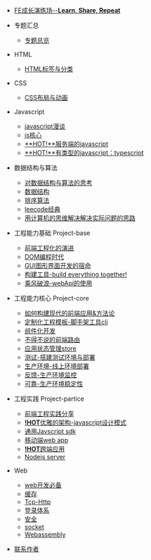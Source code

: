 - [FE成长演练场--**Learn, Share, Repeat**](README.md) 

- 专题汇总

  - [专题总览](issue/README.md)

- HTML
  
  - [HTML标签与分类](html/README.md)

- CSS

  - [CSS布局与动画](css/README.md)

- Javascript

  - [javascript漫谈](js/README.md)
  - [js核心](js/js-and-es-core/README.md)
  - [**HOT!**服务端的javascript](js/nodejs/README.md)
  - [**HOT!**有类型的javascript：typescript](js/typescript/README.md)

- 数据结构与算法
  
  - [对数据结构与算法的思考](algorithm/README.md)
  - [数据结构](algorithm/datastructures/datastructures.md)
  - [排序算法](algorithm/sort/sort.md)
  - [leecode经典](algorithm/leetcode/README.md)
  - [用计算机的思维解决解决实际问题的思路](algorithm/method.md)

- 工程能力基础 Project-base

  - [前端工程化的演进](project-basic/README.md)
  - [DOM编程时代](project-basic/jquery/README.md)
  - [GUI图形界面开发的宿命](project-basic/mvvm/README.md)
  - [构建工具-build everything together!](project-basic/gulp-webpack-rollup/README.md)
  - [乘风破浪-webApi的使用](project-basic/webapi/README.md)

- 工程能力核心 Project-core

  - [如何构建现代的前端应用&方法论](project-core/dev/README.md)
  - [定制化工程模板-脚手架工具cli](project-core/dev/cli-scfford/README.md)
  - [组件化开发](project-core/dev/component/README.md)
  - [不得不说的前端路由](project-core/dev/router/README.md)
  - [应用状态管理store](project-core/dev/cli-scfford/README.md)
  - [测试-搭建测试环境与部署](project-core/test/README.md)
  - [生产环境-线上环境部署](project-core/code-Integration/README.md)
  - [反馈-生产环境监控](project-core/monitor/README.md)
  - [可靠-生产环境稳定性](project-core/stable/README.md)

- 工程实践 Project-partice

  - [前端工程实践分享](project-pratice/README.md)
  - [**!HOT**优雅的架构-javascript设计模式](project-pratice/js-design-patterns/README.md)
  - [通用Javscript sdk](project-pratice/common-sdk/README.md)
  - [移动端web app](project-pratice/h5-webapp/README.md)
  - [**!HOT**跨端应用](project-pratice/cross-platform/README.md)
  - [Nodejs server](project-pratice/node-server/README.md)

- Web
  - [web开发必备](web/README.md)
  - [缓存](web/cache/README.md)
  - [Tcp-Http](web/tcp-http/README.md)
  - [登录体系](web/login/README.md)
  - [安全](web/security/attack.md)
  - [socket](web/socket/README.md)
  - [Webassembly](web/webassembly/README.md)

- [联系作者](contact.md)
